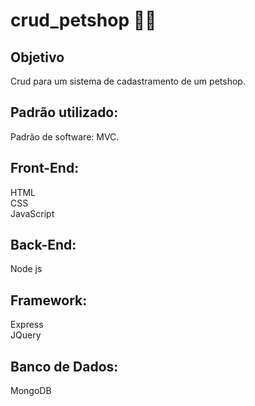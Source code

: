 # crud_petshop 	:technologist:

<h2>Objetivo</h2>
Crud para um sistema de cadastramento de um petshop.  

<h2>Padrão utilizado:</h2>
Padrão de software: MVC. 

<h2>Front-End:</h2>
HTML<br> 
CSS <br> 
JavaScript <br> 

<h2>Back-End:</h2>
Node js

<h2>Framework:</h2>
Express <br> 
JQuery

<h2>Banco de Dados: </h2>
MongoDB
